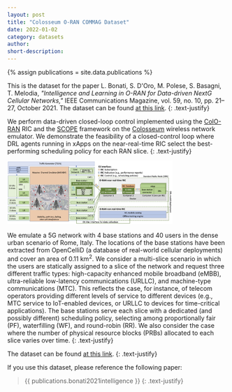 ```yaml
---
layout: post
title: "Colosseum O-RAN COMMAG Dataset"
date: 2022-01-02
category: datasets
author:
short-description:
---
```


{% assign publications = site.data.publications %}

This is the dataset for the paper L. Bonati, S. D'Oro, M. Polese, S. Basagni, T. Melodia, <i>"Intelligence and Learning in O-RAN for Data-driven NextG Cellular Networks,"</i> IEEE Communications Magazine, vol. 59, no. 10, pp. 21–27, October 2021.
The dataset can be found <a href="https://github.com/wineslab/colosseum-oran-commag-dataset" target="_blank">at this link</a>.
{: .text-justify}

We perform data-driven closed-loop control implemented using the [ColO-RAN](/o-ran-frameworks/coloran) RIC and the [SCOPE](/ran-frameworks/scope) framework on the [Colosseum](/experimental-platforms/colosseum) wireless network emulator. We demonstrate the feasibility of a closed-control loop where DRL agents running in xApps on the near-real-time RIC select the best-performing scheduling policy for each RAN slice.
{: .text-justify}

<img src="/assets/post-assets/colosseum-o-ran-commag-architecture.png" class="post-image" alt="SCOPE Experiment Workflow" width="75%">

We emulate a 5G network with 4 base stations and 40 users in the dense urban scenario of Rome, Italy. The locations of the base stations have been extracted from OpenCelliD (a database of real-world cellular deployments) and cover an area of 0.11 km<sup>2</sup>. We consider a multi-slice scenario in which the users are statically assigned to a slice of the network and request three different traffic types: high-capacity enhanced mobile broadband (eMBB), ultra-reliable low-latency communications (URLLC), and machine-type communications (MTC). This reflects the case, for instance, of telecom operators providing different levels of service to different devices (e.g., MTC service to IoT-enabled devices, or URLLC to devices for time-critical applications). The base stations serve each slice with a dedicated (and possibly different) scheduling policy, selecting among proportionally fair (PF), waterfilling (WF), and round-robin (RR). We also consider the case where the number of physical resource blocks (PRBs) allocated to each slice varies over time.
{: .text-justify}

The dataset can be found <a href="https://github.com/wineslab/colosseum-oran-commag-dataset" target="_blank">at this link</a>.
{: .text-justify}

If you use this dataset, please reference the following paper:

> {{ publications.bonati2021intelligence }}
> {: .text-justify}
